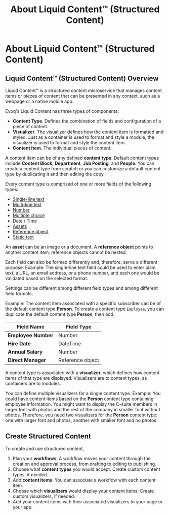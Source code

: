 ﻿---
uid: content-managers-about-structured-content
locale: en
title: About Liquid Content™ (Structured Content)
dnneditions: Evoq Engage
dnnversion: 09.02.00
related-topics: create-content-type,edit-content-type,duplicate-content-type,delete-content-type,create-visualizer,edit-visualizer,delete-visualizer,create-content-item,edit-content-item,duplicate-content-item,delete-content-item,visualizer-templates
links: ["[What Is Structured Content: Definition, Benefits, and How to Get Started](https://www.dnnsoftware.com/blog/what-is-structured-content-definition-benefits-and-how-to-get-started)"]
---

# About Liquid Content™ (Structured Content)

## Liquid Content™ (Structured Content) Overview

Liquid Content™ is a structured content microservice that manages content items or pieces of content that can be presented in any context, such as a webpage or a native mobile app.

Evoq's Liquid Content has three types of components:

*   **Content Type**. Defines the combination of fields and configuration of a piece of content.
*   **Visualizer**. The visualizer defines how the content item is formatted and styled. Just as a container is used to format and style a module, the visualizer is used to format and style the content item.
*   **Content Item**. The individual pieces of content.

A content item can be of any defined **content type**. Default content types include **Content Block**, **Department**, **Job Posting**, and **People**. You can create a content type from scratch or you can customize a default content type by duplicating it and then editing the copy.

Every content type is comprised of one or more fields of the following types:

*   [Single-line text](xref:content-field-single-line-text)
*   [Multi-line text](xref:content-field-multi-line-text)
*   [Number](xref:content-field-number)
*   [Multiple choice](xref:content-field-multiple-choice)
*   [Date / Time](xref:content-field-date-time)
*   [Assets](xref:content-field-assets)
*   [Reference object](xref:content-field-reference-object)
*   [Static text](xref:content-field-static-text)

An **asset** can be an image or a document. A **reference object** points to another content item; reference objects cannot be nested.

Each field can also be formed differently and, therefore, serve a different purpose. Example: The single-line text field could be used to enter plain text, a URL, an email address, or a phone number, and each one would be validated based on the selected format.

Settings can be different among different field types and among different field formats.

Example: The content item associated with a specific subscriber can be of the default content type **Person**. To create a content type `Employee`, you can duplicate the default content type **Person**, then add:

|**Field Name**|**Field Type**|
|---|---|
|**Employee Number**|Number|
|**Hire Date**|DateTime|
|**Annual Salary**|Number|
|**Direct Manager**|Reference object|

A content type is associated with a **visualizer**, which defines how content items of that type are displayed. Visualizers are to content types, as containers are to modules.

You can define multiple visualizers for a single content type. Example: You could have content items based on the **Person** content type containing employee information. You might want to display the C-suite members in larger font with photos and the rest of the company in smaller font without photos. Therefore, you need two visualizers for the **Person** content type: one with larger font and photos, another with smaller font and no photos.

## Create Structured Content

To create and use structured content,

1.  Plan your **workflows**. A workflow moves your content through the creation and approval process, from drafting to editing to publishing.
2.  Choose what **content types** you would accept. Create custom content types, if needed.
3.  Add **content items**. You can associate a workflow with each content item.
4.  Choose which **visualizers** would display your content items. Create custom visualizers, if needed.
5.  Add your content items with their associated visualizers to your page or your app.
